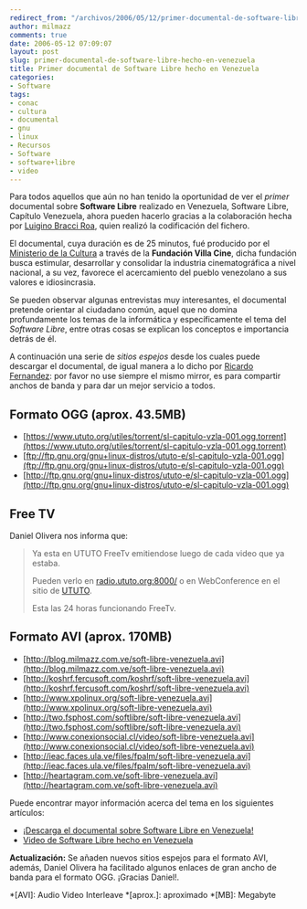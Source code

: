 ```yaml
---
redirect_from: "/archivos/2006/05/12/primer-documental-de-software-libre-hecho-en-venezuela/"
author: milmazz
comments: true
date: 2006-05-12 07:09:07
layout: post
slug: primer-documental-de-software-libre-hecho-en-venezuela
title: Primer documental de Software Libre hecho en Venezuela
categories:
- Software
tags:
- conac
- cultura
- documental
- gnu
- linux
- Recursos
- Software
- software+libre
- video
---
```


Para todos aquellos que aún no han tenido la oportunidad de ver el _primer_ documental sobre **Software Libre** realizado en Venezuela, Software Libre, Capítulo Venezuela, ahora pueden hacerlo gracias a la colaboración hecha por [Luigino Bracci Roa](http://lubrio.blogspot.com/), quien realizó la codificación del fichero.

El documental, cuya duración es de 25 minutos, fué producido por el [Ministerio de la Cultura](http://www.ministeriodelacultura.gob.ve/) a través de la **Fundación Villa Cine**, dicha fundación busca estimular, desarrollar y consolidar la industria cinematográfica a nivel nacional, a su vez, favorece el acercamiento del pueblo venezolano a sus valores e idiosincrasia.

Se pueden observar algunas entrevistas muy interesantes, el documental pretende orientar al ciudadano común, aquel que no domina profundamente los temas de la informática y específicamente el tema del _Software Libre_, entre otras cosas se explican los conceptos e importancia detrás de él.

A continuación una serie de _sitios espejos_ desde los cuales puede descargar el documental, de igual manera a lo dicho por [Ricardo Fernandez](http://koshrf.fercusoft.com/koshrf): por favor no use siempre el mismo mirror, es para compartir anchos de banda y para dar un mejor servicio a todos.

## Formato OGG (aprox. 43.5MB)

  * [https://www.ututo.org/utiles/torrent/sl-capitulo-vzla-001.ogg.torrent](https://www.ututo.org/utiles/torrent/sl-capitulo-vzla-001.ogg.torrent)
  * [ftp://ftp.gnu.org/gnu+linux-distros/ututo-e/sl-capitulo-vzla-001.ogg](ftp://ftp.gnu.org/gnu+linux-distros/ututo-e/sl-capitulo-vzla-001.ogg)
  * [http://ftp.gnu.org/gnu+linux-distros/ututo-e/sl-capitulo-vzla-001.ogg](http://ftp.gnu.org/gnu+linux-distros/ututo-e/sl-capitulo-vzla-001.ogg)

## Free TV

Daniel Olivera nos informa que:

> Ya esta en UTUTO FreeTv emitiendose luego de cada video que ya estaba.
> 
> Pueden verlo en [radio.ututo.org:8000/](http://radio.ututo.org:8000/) o en WebConference en el sitio de [UTUTO](http://www.ututo.org).
>
> Esta las 24 horas funcionando FreeTv.

## Formato AVI (aprox. 170MB)

  * [http://blog.milmazz.com.ve/soft-libre-venezuela.avi](http://blog.milmazz.com.ve/soft-libre-venezuela.avi)
  * [http://koshrf.fercusoft.com/koshrf/soft-libre-venezuela.avi](http://koshrf.fercusoft.com/koshrf/soft-libre-venezuela.avi)
  * [http://www.xpolinux.org/soft-libre-venezuela.avi](http://www.xpolinux.org/soft-libre-venezuela.avi)
  * [http://two.fsphost.com/softlibre/soft-libre-venezuela.avi](http://two.fsphost.com/softlibre/soft-libre-venezuela.avi)
  * [http://www.conexionsocial.cl/video/soft-libre-venezuela.avi](http://www.conexionsocial.cl/video/soft-libre-venezuela.avi)
  * [http://ieac.faces.ula.ve/files/fpalm/soft-libre-venezuela.avi](http://ieac.faces.ula.ve/files/fpalm/soft-libre-venezuela.avi)
  * [http://heartagram.com.ve/soft-libre-venezuela.avi](http://heartagram.com.ve/soft-libre-venezuela.avi)

Puede encontrar mayor información acerca del tema en los siguientes artículos:

  * [¡Descarga el documental sobre Software Libre en Venezuela!](http://lubrio.blogspot.com/2006/05/descarga-el-documental-sobre-software.html)
  * [Video de Software Libre hecho en Venezuela](http://koshrf.fercusoft.com/koshrf/?p=8)

**Actualización:** Se añaden nuevos sitios espejos para el formato AVI, además, Daniel Olivera ha facilitado algunos enlaces de gran ancho de banda para el formato OGG. ¡Gracias Daniel!.

  *[AVI]: Audio Video Interleave
  *[aprox.]: aproximado
  *[MB]: Megabyte
